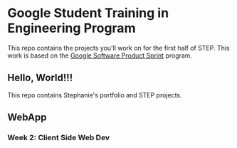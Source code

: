 # Google Student Training in Engineering Program

This repo contains the projects you'll work on for the first half of STEP.
This work is based on the [Google Software Product Sprint](https://g.co/softwareproductsprint) program.

## Hello, World!!!

This repo contains Stephanie's portfolio and STEP projects.


## WebApp

### Week 2: Client Side Web Dev